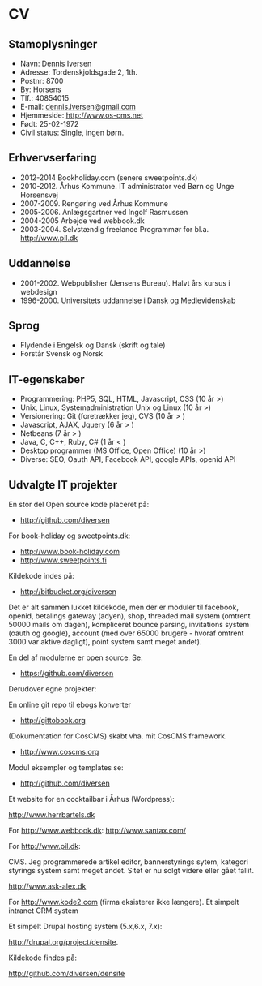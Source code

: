 # CV

## Stamoplysninger

* Navn: Dennis Iversen
* Adresse: Tordenskjoldsgade 2, 1th.
* Postnr: 8700
* By: Horsens
* Tlf.: 40854015
* E-mail: dennis.iversen@gmail.com
* Hjemmeside: <http://www.os-cms.net>
* Født: 25-02-1972
* Civil status: Single, ingen børn.

## Erhvervserfaring

* 2012-2014  Bookholiday.com (senere sweetpoints.dk)
* 2010-2012. Århus Kommune. IT administrator ved Børn og Unge Horsensvej
* 2007-2009. Rengøring ved Århus Kommune
* 2005-2006. Anlægsgartner ved Ingolf Rasmussen
* 2004-2005  Arbejde ved webbook.dk
* 2003-2004. Selvstændig freelance Programmør for bl.a. <http://www.pil.dk>

## Uddannelse

* 2001-2002. Webpublisher (Jensens Bureau). Halvt års kursus i webdesign
* 1996-2000. Universitets uddannelse i Dansk og Medievidenskab

## Sprog

* Flydende i Engelsk og Dansk (skrift og tale)
* Forstår Svensk og Norsk

## IT-egenskaber

* Programmering: PHP5, SQL, HTML, Javascript, CSS (10 år >)
* Unix, Linux, Systemadministration Unix og Linux (10 år >)
* Versionering: Git (foretrækker jeg), CVS  (10 år > )
* Javascript, AJAX, Jquery (6 år > )
* Netbeans (7 år > )
* Java, C, C++, Ruby, C# (1 år < )
* Desktop programmer (MS Office, Open Office) (10 år >)
* Diverse: SEO, Oauth API, Facebook API, google APIs, openid API

## Udvalgte IT projekter

En stor del Open source kode placeret på:

* <http://github.com/diversen>

For book-holiday og sweetpoints.dk: 

* <http://www.book-holiday.com>  
* <http://www.sweetpoints.fi>  

Kildekode indes på:

* <http://bitbucket.org/diversen>

Det er alt sammen lukket kildekode, men  der er moduler til facebook, openid, betalings gateway (adyen), shop, threaded mail system (omtrent 50000 mails om dagen), kompliceret bounce parsing, invitations system (oauth og google), account (med over 65000 brugere - hvoraf omtrent 3000 var aktive dagligt), point system samt meget andet).

En del af modulerne er open source. Se:

* <https://github.com/diversen>

Derudover egne projekter:

En online git repo til ebogs konverter 

* <http://gittobook.org>

(Dokumentation for CosCMS) skabt vha. mit CosCMS framework. 

* <http://www.coscms.org>  

Modul eksempler og templates se: 

* <http://github.com/diversen>

Et website for en cocktailbar i Århus (Wordpress):

<http://www.herrbartels.dk>

For <http://www.webbook.dk>:
<http://www.santax.com/>

For <http://www.pil.dk>:

CMS. Jeg programmerede artikel editor, bannerstyrings sytem, kategori styrings system samt meget andet.  Sitet er nu solgt videre eller gået fallit. 

<http://www.ask-alex.dk> 

For http://www.kode2.com (firma eksisterer ikke længere). Et simpelt intranet CRM system

Et simpelt Drupal hosting system (5.x,6.x, 7.x): 

<http://drupal.org/project/densite>. 

Kildekode findes på: 

<http://github.com/diversen/densite>

